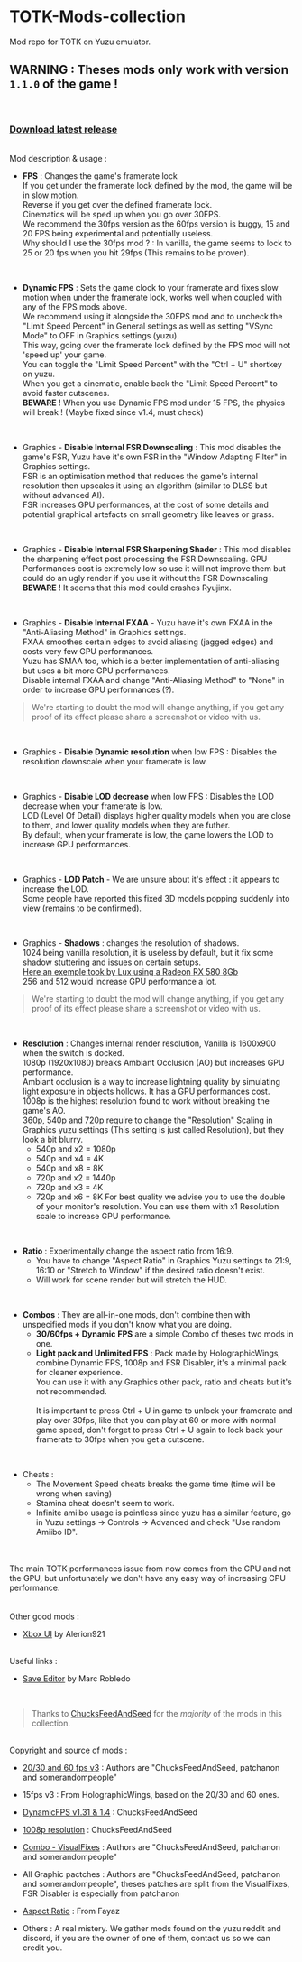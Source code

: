 # TOTK-Mods-collection

Mod repo for TOTK on Yuzu emulator.
</br>

## **WARNING : Theses mods only work with version `1.1.0` of the game !**

</br>

### [Download latest release](https://github.com/HolographicWings/TOTK-Mods-collection/releases)

</br>Mod description & usage :

- **FPS** : Changes the game's framerate lock  
If you get under the framerate lock defined by the mod, the game will be in slow motion.  
Reverse if you get over the defined framerate lock.  
Cinematics will be sped up when you go over 30FPS.  
We recommend the 30fps version as the 60fps version is buggy, 15 and 20 FPS being experimental and potentially useless.  
Why should I use the 30fps mod ? : In vanilla, the game seems to lock to 25 or 20 fps when you hit 29fps (This remains to be proven).  
</br>

- **Dynamic FPS** : Sets the game clock to your framerate and fixes slow motion when under the framerate lock, works well when coupled with any of the FPS mods above.  
We recommend using it alongside the 30FPS mod and to uncheck the "Limit Speed Percent" in General settings as well as setting "VSync Mode" to OFF in Graphics settings (yuzu).  
This way, going over the framerate lock defined by the FPS mod will not 'speed up' your game.  
You can toggle the "Limit Speed Percent" with the "Ctrl + U" shortkey on yuzu.  
When you get a cinematic, enable back the "Limit Speed Percent" to avoid faster cutscenes.  
**BEWARE !** When you use Dynamic FPS mod under 15 FPS, the physics will break ! (Maybe fixed since v1.4, must check)
</br>

- Graphics - **Disable Internal FSR Downscaling** : This mod disables the game's FSR, Yuzu have it's own FSR in the "Window Adapting Filter" in Graphics settings.  
FSR is an optimisation method that reduces the game's internal resolution then upscales it using an algorithm (similar to DLSS but without advanced AI).  
FSR increases GPU performances, at the cost of some details and potential graphical artefacts on small geometry like leaves or grass.
</br>

- Graphics - **Disable Internal FSR Sharpening Shader** : This mod disables the sharpening effect post processing the FSR Downscaling.
GPU Performances cost is extremely low so use it will not improve them but could do an ugly render if you use it without the FSR Downscaling
**BEWARE !** It seems that this mod could crashes Ryujinx.  
</br>

- Graphics - **Disable Internal FXAA** - Yuzu have it's own FXAA in the "Anti-Aliasing Method" in Graphics settings.  
FXAA smoothes certain edges to avoid aliasing (jagged edges) and costs very few GPU performances.  
Yuzu has SMAA too, which is a better implementation of anti-aliasing but uses a bit more GPU performances.  
Disable internal FXAA and change "Anti-Aliasing Method" to "None" in order to increase GPU performances (?).  

> We're starting to doubt the mod will change anything, if you get any proof of its effect please share a screenshot or video with us.

</br>

- Graphics - **Disable Dynamic resolution** when low FPS : Disables the resolution downscale when your framerate is low.  
</br>

- Graphics - **Disable LOD decrease** when low FPS : Disables the LOD decrease when your framerate is low.  
LOD (Level Of Detail) displays higher quality models when you are close to them, and lower quality models when they are futher.  
By default, when your framerate is low, the game lowers the LOD to increase GPU performances.  
</br>

- Graphics - **LOD Patch** - We are unsure about it's effect : it appears to increase the LOD.  
Some people have reported this fixed 3D models popping suddenly into view (remains to be confirmed).
</br>

- Graphics - **Shadows** : changes the resolution of shadows.  
1024 being vanilla resolution, it is useless by default, but it fix some shadow stuttering and issues on certain setups.
</br>[Here an exemple took by Lux using a Radeon RX 580 8Gb](https://imgsli.com/MTc5MTM1)
</br>256 and 512 would increase GPU performance a lot.  

> We're starting to doubt the mod will change anything, if you get any proof of its effect please share a screenshot or video with us.

</br>

- **Resolution** : Changes internal render resolution, Vanilla is 1600x900 when the switch is docked.  
1080p (1920x1080) breaks Ambiant Occlusion (AO) but increases GPU performance.  
Ambiant occlusion is a way to increase lightning quality by simulating light exposure in objects hollows. It has a GPU performances cost.  
1008p is the highest resolution found to work without breaking the game's AO.  
360p, 540p and 720p require to change the "Resolution" Scaling in Graphics yuzu settings (This setting is just called Resolution), but they look a bit blurry.  
  - 540p and x2 = 1080p
  - 540p and x4 = 4K
  - 540p and x8 = 8K
  - 720p and x2 = 1440p
  - 720p and x3 = 4K
  - 720p and x6 = 8K
For best quality we advise you to use the double of your monitor's resolution.
You can use them with x1 Resolution scale to increase GPU performance.
</br>

- **Ratio** : Experimentally change the aspect ratio from 16:9.
  - You have to change "Aspect Ratio" in Graphics Yuzu settings to 21:9, 16:10 or "Stretch to Window" if the desired ratio doesn't exist.  
  - Will work for scene render but will stretch the HUD.
</br>

- **Combos** : They are all-in-one mods, don't combine then with unspecified mods if you don't know what you are doing.
  - **30/60fps + Dynamic FPS** are a simple Combo of theses two mods in one.
  - **Light pack and Unlimited FPS** : Pack made by HolographicWings, combine Dynamic FPS, 1008p and FSR Disabler, it's a minimal pack for cleaner experience.  
  You can use it with any Graphics other pack, ratio and cheats but it's not recommended.  
</br>It is important to press Ctrl + U in game to unlock your framerate and play over 30fps, like that you can play at 60 or more with normal game speed, don't forget to press Ctrl + U again to lock back your framerate to 30fps when you get a cutscene.  
</br>

- Cheats :
  - The Movement Speed cheats breaks the game time (time will be wrong when saving)
  - Stamina cheat doesn't seem to work.
  - Infinite amiibo usage is pointless since yuzu has a similar feature, go in Yuzu settings → Controls → Advanced and check "Use random Amiibo ID".

</br>
</br>The main TOTK performances issue from now comes from the CPU and not the GPU, but unfortunately we don't have any easy way of increasing CPU performance.  
</br>
</br>
</br>Other good mods :

- [Xbox UI](https://gamebanana.com/mods/443354) by Alerion921

</br>Useful links :

- [Save Editor](https://www.marcrobledo.com/savegame-editors/zelda-totk/) by Marc Robledo
</br>

> Thanks to [ChucksFeedAndSeed](https://www.reddit.com/user/ChucksFeedAndSeed/) for the *majority* of the mods in this collection.

</br>Copyright and source of mods :

- [20/30 and 60 fps v3](https://gbatemp.net/download/loz-tears-of-the-kingdom-20fps-30fps-60fps-patch.37996/) : Authors are "ChucksFeedAndSeed, patchanon and somerandompeople"

- 15fps v3 : From HolographicWings, based on the 20/30 and 60 ones.

- [DynamicFPS v1.31 & 1.4](https://www.reddit.com/r/NewYuzuPiracy/comments/13fjv8r/totk_dynamic_fps_mod_beta_has_some_issues/) : ChucksFeedAndSeed

- [1008p resolution](https://www.reddit.com/r/NewYuzuPiracy/comments/13deav1/comment/jjk9m60/) : ChucksFeedAndSeed

- [Combo - VisualFixes](https://gbatemp.net/download/loz-tears-of-the-kingdom-20fps-30fps-60fps-patch.37996/) : Authors are "ChucksFeedAndSeed, patchanon and somerandompeople"

- All Graphic pactches : Authors are "ChucksFeedAndSeed, patchanon and somerandompeople", theses patches are split from the VisualFixes, FSR Disabler is especially from patchanon

- [Aspect Ratio](https://gamebanana.com/mods/443462) : From Fayaz

- Others : A real mistery. We gather mods found on the yuzu reddit and discord, if you are the owner of one of them, contact us so we can credit you.
